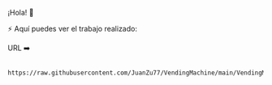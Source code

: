 ¡Hola! 👋

⚡️ Aquí puedes ver el trabajo realizado:

URL ➡️

      https://raw.githubusercontent.com/JuanZu77/VendingMachine/main/VendingMachine.mp4
